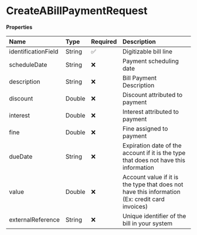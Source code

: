 # CreateABillPaymentRequest

**Properties**

| Name                | Type   | Required | Description                                                                                    |
| :------------------ | :----- | :------- | :--------------------------------------------------------------------------------------------- |
| identificationField | String | ✅       | Digitizable bill line                                                                          |
| scheduleDate        | String | ❌       | Payment scheduling date                                                                        |
| description         | String | ❌       | Bill Payment Description                                                                       |
| discount            | Double | ❌       | Discount attributed to payment                                                                 |
| interest            | Double | ❌       | Interest attributed to payment                                                                 |
| fine                | Double | ❌       | Fine assigned to payment                                                                       |
| dueDate             | String | ❌       | Expiration date of the account if it is the type that does not have this information           |
| value               | Double | ❌       | Account value if it is the type that does not have this information (Ex: credit card invoices) |
| externalReference   | String | ❌       | Unique identifier of the bill in your system                                                   |

<!-- This file was generated by liblab | https://liblab.com/ -->
